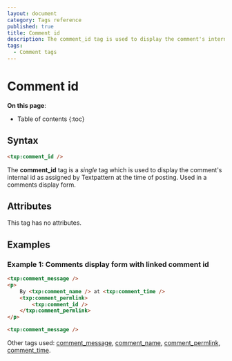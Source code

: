 ```yaml
---
layout: document
category: Tags reference
published: true
title: Comment id
description: The comment_id tag is used to display the comment's internal id as assigned by Textpattern at the time of posting.
tags:
  - Comment tags
---
```


# Comment id

**On this page**:

* Table of contents
{:toc}

## Syntax

~~~ html
<txp:comment_id />
~~~

The **comment_id** tag is a *single* tag which is used to display the comment's internal id as assigned by Textpattern at the time of posting. Used in a comments display form.

## Attributes

This tag has no attributes.

## Examples

### Example 1: Comments display form with linked comment id

~~~ html
<txp:comment_message />
<p>
    By <txp:comment_name /> at <txp:comment_time />
    <txp:comment_permlink>
        <txp:comment_id />
    </txp:comment_permlink>
</p>

<txp:comment_message />
~~~

Other tags used: [comment_message](/tags/comment_message), [comment_name](/tags/comment_name), [comment_permlink](/tags/comment_permlink), [comment_time](/tags/comment_time).
